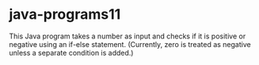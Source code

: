 # java-programs11
This Java program takes a number as input and checks if it is positive or negative using an if-else statement. (Currently, zero is treated as negative unless a separate condition is added.)
